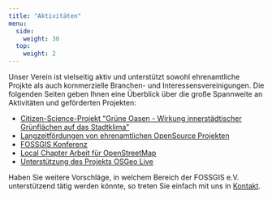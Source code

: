 ```yaml
---
title: "Aktivitäten"
menu:
  side:
    weight: 30
  top:
    weight: 2
---
```


Unser Verein ist vielseitig aktiv und unterstützt sowohl ehrenamtliche Projkte als auch kommerzielle Branchen- und Interessensvereinigungen. Die folgenden Seiten geben Ihnen eine Überblick über die große Spannweite an Aktivitäten und geförderten Projekten:

<!-- - [Stellenausschreibung Beratungsstelle OpenStreetMap](osm-stelle)-->
- [Citizen-Science-Projekt "Grüne Oasen - Wirkung innerstädtischer Grünflächen auf das Stadtklima"](grueneoasen)
- [Langzeitfördungen von ehrenamtlichen OpenSource Projekten](langzeitförderungen)
- [FOSSGIS Konferenz](/konferenz)
- [Local Chapter Arbeit für OpenStreetMap](openstreetmap)
- [Unterstützung des Projekts OSGeo Live](osgeo-live) 


Haben Sie weitere Vorschläge, in welchem Bereich der FOSSGIS e.V. unterstützend tätig werden könnte, so treten Sie einfach mit uns in [Kontakt](/verein/kontakt/).
